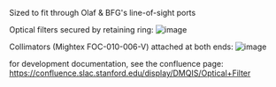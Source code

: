 Sized to fit through Olaf & BFG's line-of-sight ports

Optical filters secured by retaining ring: 
![image](https://github.com/user-attachments/assets/2d3947ad-5769-4685-b689-f01e2c91e019)

Collimators (Mightex 	FOC-010-006-V) attached at both ends: 
![image](https://github.com/user-attachments/assets/6abf7a31-f442-432a-b288-0aea4286f7c6)


for development documentation, see the confluence page: https://confluence.slac.stanford.edu/display/DMQIS/Optical+Filter

